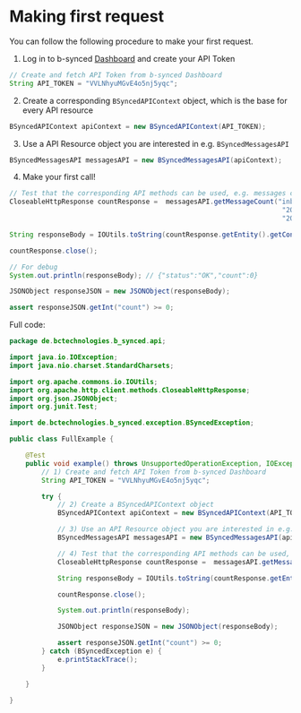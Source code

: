 # Making first request

You can follow the following procedure to make your first request.

1. Log in to b-synced [Dashboard](https://app.b-synced.io/user) and create your API Token

```java
// Create and fetch API Token from b-synced Dashboard
String API_TOKEN = "VVLNhyuMGvE4o5nj5yqc";
```

2. Create a corresponding `BSyncedAPIContext` object, which is the base for every API resource

```java
BSyncedAPIContext apiContext = new BSyncedAPIContext(API_TOKEN);
```

3.  Use a API Resource object you are interested in e.g. `BSyncedMessagesAPI`

```java
BSyncedMessagesAPI messagesAPI = new BSyncedMessagesAPI(apiContext);
```

4. Make your first call!

```java
// Test that the corresponding API methods can be used, e.g. messages count
CloseableHttpResponse countResponse =  messagesAPI.getMessageCount("inbound",
                                                                    "2019-01-30",
                                                                    "2019-10-31");

String responseBody = IOUtils.toString(countResponse.getEntity().getContent(), StandardCharsets.UTF_8);

countResponse.close();

// For debug
System.out.println(responseBody); // {"status":"OK","count":0}

JSONObject responseJSON = new JSONObject(responseBody);

assert responseJSON.getInt("count") >= 0;
```

Full code:

```java
package de.bctechnologies.b_synced.api;

import java.io.IOException;
import java.nio.charset.StandardCharsets;

import org.apache.commons.io.IOUtils;
import org.apache.http.client.methods.CloseableHttpResponse;
import org.json.JSONObject;
import org.junit.Test;

import de.bctechnologies.b_synced.exception.BSyncedException;

public class FullExample {

    @Test
    public void example() throws UnsupportedOperationException, IOException {
        // 1) Create and fetch API Token from b-synced Dashboard
        String API_TOKEN = "VVLNhyuMGvE4o5nj5yqc";

        try {
            // 2) Create a BSyncedAPIContext object
            BSyncedAPIContext apiContext = new BSyncedAPIContext(API_TOKEN);

            // 3) Use an API Resource object you are interested in e.g. BSyncedMessagesAPI
            BSyncedMessagesAPI messagesAPI = new BSyncedMessagesAPI(apiContext);

            // 4) Test that the corresponding API methods can be used, e.g. messages count
            CloseableHttpResponse countResponse =  messagesAPI.getMessageCount("inbound", "2019-01-30", "2019-10-31");

            String responseBody = IOUtils.toString(countResponse.getEntity().getContent(), StandardCharsets.UTF_8);

            countResponse.close();

            System.out.println(responseBody);

            JSONObject responseJSON = new JSONObject(responseBody);

            assert responseJSON.getInt("count") >= 0;
        } catch (BSyncedException e) {
            e.printStackTrace();
        }

    }

}

```
